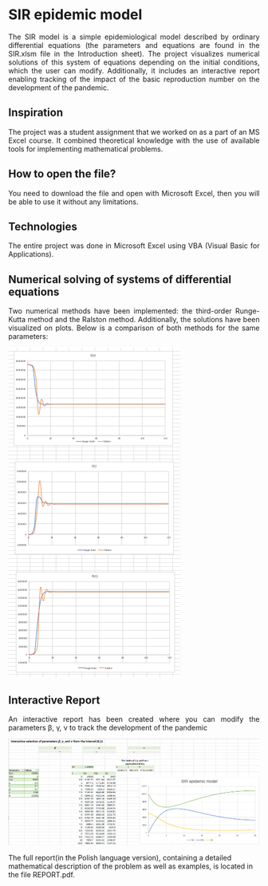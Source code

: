 # SIR epidemic model

<div style="text-align: justify">
The SIR model is a simple epidemiological model described by ordinary differential equations (the parameters and equations are found in the SIR.xlsm file in the Introduction sheet). The project visualizes numerical solutions of this system of equations depending on the initial conditions, which the user can modify. Additionally, it includes an interactive report enabling tracking of the impact of the basic reproduction number on the development of the pandemic.
</div>

## Inspiration
<div style="text-align: justify">
The project was a student assignment that we worked on as a part of an MS Excel course. It combined theoretical knowledge with the use of available tools for implementing mathematical problems.
</div>

## How to open the file?
<div style="text-align: justify">
You need to download the file and open with Microsoft Excel, then you will be able to use it without any limitations.</div>

## Technologies
<div style="text-align: justify">
The entire project was done in Microsoft Excel using VBA (Visual Basic for Applications).
</div>

## Numerical solving of systems of differential equations
<div style="text-align: justify">
Two numerical methods have been implemented: the third-order Runge-Kutta method and the Ralston method. Additionally, the solutions have been visualized on plots. Below is a comparison of both methods for the same parameters:
</div>

![](Comparison_of_methods.png)

## Interactive Report
<div style="text-align: justify">
An interactive report has been created where you can modify the parameters β, γ, ν to track the development of the pandemic
</div>

![](Interactive_model.png)

The full report(in the Polish language version), containing a detailed mathematical description of the problem as well as examples, is located in the file REPORT.pdf.
